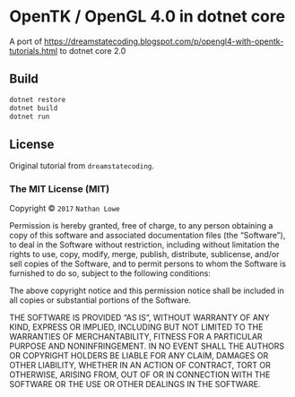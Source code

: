 # OpenTK / OpenGL 4.0 in dotnet core

A port of https://dreamstatecoding.blogspot.com/p/opengl4-with-opentk-tutorials.html
to dotnet core 2.0

## Build

```bash
dotnet restore
dotnet build
dotnet run
```

## License

Original tutorial from `dreamstatecoding`.

### The MIT License (MIT)

Copyright © `2017` `Nathan Lowe`

Permission is hereby granted, free of charge, to any person
obtaining a copy of this software and associated documentation
files (the “Software”), to deal in the Software without
restriction, including without limitation the rights to use,
copy, modify, merge, publish, distribute, sublicense, and/or sell
copies of the Software, and to permit persons to whom the
Software is furnished to do so, subject to the following
conditions:

The above copyright notice and this permission notice shall be
included in all copies or substantial portions of the Software.

THE SOFTWARE IS PROVIDED “AS IS”, WITHOUT WARRANTY OF ANY KIND,
EXPRESS OR IMPLIED, INCLUDING BUT NOT LIMITED TO THE WARRANTIES
OF MERCHANTABILITY, FITNESS FOR A PARTICULAR PURPOSE AND
NONINFRINGEMENT. IN NO EVENT SHALL THE AUTHORS OR COPYRIGHT
HOLDERS BE LIABLE FOR ANY CLAIM, DAMAGES OR OTHER LIABILITY,
WHETHER IN AN ACTION OF CONTRACT, TORT OR OTHERWISE, ARISING
FROM, OUT OF OR IN CONNECTION WITH THE SOFTWARE OR THE USE OR
OTHER DEALINGS IN THE SOFTWARE.
